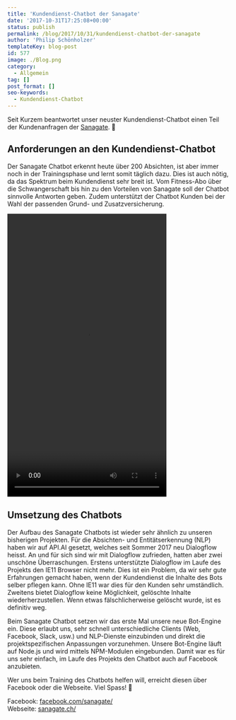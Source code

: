 ```yaml
---
title: 'Kundendienst-Chatbot der Sanagate'
date: '2017-10-31T17:25:08+00:00'
status: publish
permalink: /blog/2017/10/31/kundendienst-chatbot-der-sanagate
author: 'Philip Schönholzer'
templateKey: blog-post
id: 577
image: ./Blog.png
category:
  - Allgemein
tag: []
post_format: []
seo-keywords:
  - Kundendienst-Chatbot
---
```


Seit Kurzem beantwortet unser neuster Kundendienst-Chatbot einen Teil der Kundenanfragen der [Sanagate](https://www.sanagate.ch/de/home.html). 🚀

## Anforderungen an den Kundendienst-Chatbot

Der Sanagate Chatbot erkennt heute über 200 Absichten, ist aber immer noch in der Trainingsphase und lernt somit täglich dazu. Dies ist auch nötig, da das Spektrum beim Kundendienst sehr breit ist. Vom Fitness-Abo über die Schwangerschaft bis hin zu den Vorteilen von Sanagate soll der Chatbot sinnvolle Antworten geben. Zudem unterstützt der Chatbot Kunden bei der Wahl der passenden Grund- und Zusatzversicherung.

<video autoplay="1" class="wp-video-shortcode" controls="controls" height="640" id="video-0-3" loop="1" preload="auto" width="360"><source src="Sanagate_720p.mp4" type="video/mp4"></source>[Sanagate_720p.mp4](Sanagate_720p.mp4)</video>

## Umsetzung des Chatbots

Der Aufbau des Sanagate Chatbots ist wieder sehr ähnlich zu unseren bisherigen Projekten. Für die Absichten- und Entitätserkennung (NLP) haben wir auf API.AI gesetzt, welches seit Sommer 2017 neu Dialogflow heisst. An und für sich sind wir mit Dialogflow zufrieden, hatten aber zwei unschöne Überraschungen. Erstens unterstützte Dialogflow im Laufe des Projekts den IE11 Browser nicht mehr. Dies ist ein Problem, da wir sehr gute Erfahrungen gemacht haben, wenn der Kundendienst die Inhalte des Bots selber pflegen kann. Ohne IE11 war dies für den Kunden sehr umständlich. Zweitens bietet Dialogflow keine Möglichkeit, gelöschte Inhalte wiederherzustellen. Wenn etwas fälschlicherweise gelöscht wurde, ist es definitiv weg.

Beim Sanagate Chatbot setzen wir das erste Mal unsere neue Bot-Engine ein. Diese erlaubt uns, sehr schnell unterschiedliche Clients (Web, Facebook, Slack, usw.) und NLP-Dienste einzubinden und direkt die projektspezifischen Anpassungen vorzunehmen. Unsere Bot-Engine läuft auf Node.js und wird mittels NPM-Modulen eingebunden. Damit war es für uns sehr einfach, im Laufe des Projekts den Chatbot auch auf Facebook anzubieten.

Wer uns beim Training des Chatbots helfen will, erreicht diesen über Facebook oder die Webseite. Viel Spass! 🤖

Facebook: [facebook.com/sanagate/](https://www.facebook.com/sanagate/)  
Webseite: [sanagate.ch/](https://www.sanagate.ch/)
